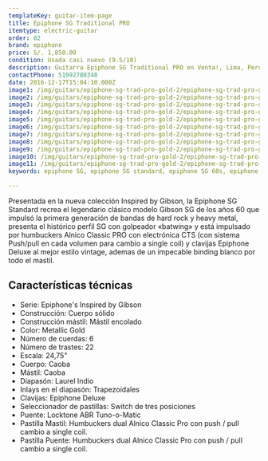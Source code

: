 ```yaml
---
templateKey: guitar-item-page
title: Epiphone SG Traditional PRO
itemtype: electric-guitar
order: 82
brand: epiphone
price: S/. 1,850.00
condition: Usada casi nuevo (9.5/10)
description: Guitarra Epiphone SG Traditional PRO en Venta!, Lima, Peru
contactPhone: 51992780348
date: 2016-12-17T15:04:10.000Z
image1: /img/guitars/epiphone-sg-trad-pro-gold-2/epiphone-sg-trad-pro-gold-2-01.jpg
image2: /img/guitars/epiphone-sg-trad-pro-gold-2/epiphone-sg-trad-pro-gold-2-02.jpg
image3: /img/guitars/epiphone-sg-trad-pro-gold-2/epiphone-sg-trad-pro-gold-2-03.jpg
image4: /img/guitars/epiphone-sg-trad-pro-gold-2/epiphone-sg-trad-pro-gold-2-04.jpg
image5: /img/guitars/epiphone-sg-trad-pro-gold-2/epiphone-sg-trad-pro-gold-2-05.jpg
image6: /img/guitars/epiphone-sg-trad-pro-gold-2/epiphone-sg-trad-pro-gold-2-06.jpg
image7: /img/guitars/epiphone-sg-trad-pro-gold-2/epiphone-sg-trad-pro-gold-2-07.jpg
image8: /img/guitars/epiphone-sg-trad-pro-gold-2/epiphone-sg-trad-pro-gold-2-08.jpg
image9: /img/guitars/epiphone-sg-trad-pro-gold-2/epiphone-sg-trad-pro-gold-2-09.jpg
image10: /img/guitars/epiphone-sg-trad-pro-gold-2/epiphone-sg-trad-pro-gold-2-10.jpg
image11: /img/guitars/epiphone-sg-trad-pro-gold-2/epiphone-sg-trad-pro-gold-2-11.jpg
keywords: epiphone SG, epiphone SG standard, epiphone SG 60s, epiphone sg traditional PRO, epiphone sg pro

---
```

Presentada en la nueva colección Inspired by Gibson, la Epiphone SG Standard recrea el legendario clásico modelo Gibson SG de los años 60 que impulsó la primera generación de bandas de hard rock y heavy metal, presenta el histórico perfil SG con golpeador «batwing» y está impulsado por humbuckers Alnico Classic PRO con electrónica CTS (con sistema Push/pull en cada volumen para cambio a single coil) y clavijas Epiphone Deluxe al mejor estilo vintage, ademas de un impecable binding blanco por todo el mastil.


## Características técnicas

* Serie: Epiphone's Inspired by Gibson
* Construcción: Cuerpo sólido
* Construcción mástil: Mástil encolado
* Color: Metallic Gold
* Número de cuerdas: 6
* Número de trastes: 22
* Escala: 24,75"
* Cuerpo: Caoba
* Mástil: Caoba
* Diapasón: Laurel Indio
* Inlays en el diapasón: Trapezoidales
* Clavijas: Epiphone Deluxe
* Seleccionador de pastillas: Switch de tres posiciones
* Puente: Locktone ABR Tuno-o-Matic
* Pastilla Mastil: Humbuckers dual Alnico Classic Pro con push / pull cambio a single coil.
* Pastilla Puente: Humbuckers dual Alnico Classic Pro con push / pull cambio a single coil.
